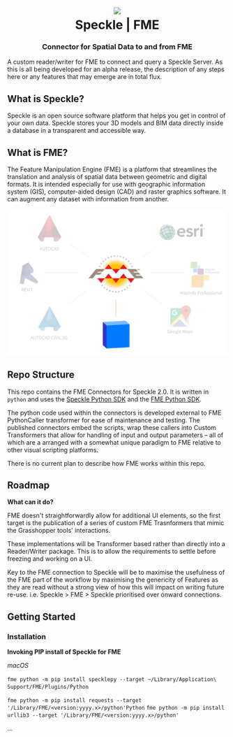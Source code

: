 <h1 align="center">
  <img src="https://user-images.githubusercontent.com/2679513/131189167-18ea5fe1-c578-47f6-9785-3748178e4312.png" width="150px"/><br/>
  Speckle | FME
</h1>
<h3 align="center">
    Connector for Spatial Data to and from FME
</h3>

A custom reader/writer for FME to connect and query a Speckle Server. As this is all being developed for an alpha release, the description of any steps here or any features that may emerge are in total flux.

## What is Speckle?

Speckle is an open source software platform that helps you get in control of your own data.
Speckle stores your 3D models and BIM data directly inside a database in a transparent and accessible way.

## What is FME?

The Feature Manipulation Engine (FME) is a platform that streamlines the translation and analysis of spatial data between geometric and digital formats. It is intended especially for use with geographic information system (GIS), computer-aided design (CAD) and raster graphics software. It can augment any dataset with information from another.

![FME Custom Connector](./documentation/speckle-fme.png)

## Repo Structure

This repo contains the FME Connectors for Speckle 2.0. It is written in `python` and uses the [Speckle Python SDK](https://github.com/specklesystems/speckle-py) and the [FME Python SDK](http://docs.safe.com/fme/html/fmepython/).

The python code used within the connectors is developed external to FME PythonCaller transformer for ease of maintenance and testing. The published connectors embed the scripts, wrap these callers into Custom Transformers that allow for handling of input and output parameters – all of which are a arranged with a somewhat unique paradigm to FME relative to other visual scripting platforms.

There is no current plan to describe how FME works within this repo.
## Roadmap

**What can it do?**

FME doesn't straightforwardly allow for additional UI elements, so the first target is the publication of a series of custom FME Trasnformers that mimic the Grasshopper tools' interactions.

These implementations will be Transformer based rather than directly into a Reader/Writer package. This is to allow the requirements to settle before freezing and working on a UI.

Key to the FME connection to Speckle will be to maximise the usefulness of the FME part of the workflow by maximising the genericity of Features as they are read without a strong view of how this will impact on writing future re-use. i.e. Speckle > FME > Speckle prioritised over onward connections.

## Getting Started

### Installation

**Invoking PIP install of Speckle for FME**

*macOS*

`fme python -m pip install specklepy --target ~/Library/Application\ Support/FME/Plugins/Python`

`fme python -m pip install requests --target '/Library/FME/<version:yyyy.x>/python'Python`
`fme python -m pip install urllib3 --target '/Library/FME/<version:yyyy.x>/python'`

…

